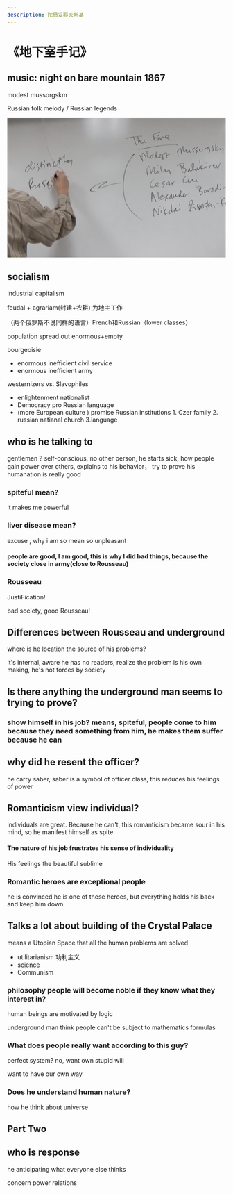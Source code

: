 ```yaml
---
description: 陀思妥耶夫斯基
---
```


# 《地下室手记》

## music: night on bare mountain 1867

modest mussorgskm 

Russian folk melody / Russian legends

![what make us special unique different](.gitbook/assets/jie-ping-20210102-xia-wu-8.02.54.png)

## socialism

industrial capitalism

feudal + agrariam\(封建+农耕\) 为地主工作

（两个俄罗斯不说同样的语言）French和Russian（lower classes）



population spread out enormous+empty

bourgeoisie 

*  enormous inefficient civil service
* enormous inefficient army

westernizers  vs.  Slavophiles

* enlightenment                     nationalist
* Democracy                pro Russian language
* \(more  European culture \)       promise Russian institutions    1. Czer family  2. russian natianal church 3.language

## who is he talking to

gentlemen ?  self-conscious, no other person, he starts sick, how people gain power over others, explains to his behavior， try to prove his humanation is really good

### spiteful mean?

it makes me powerful

### liver disease mean?

excuse , why i am so mean so unpleasant 

#### people are good, I am good, this is why I did bad things, because the society close in army\(close to Rousseau\)

### Rousseau

JustiFication!

bad society, good Rousseau!

## Differences between Rousseau and underground

where is he location the source of his problems?

it's internal, aware he has no readers, realize the problem is his own making, he's not forces by society

## Is there anything the underground man seems to trying to prove?

### show himself in his job? means, spiteful, people come to him because they need something from him, he makes them suffer because he can 

## why did he resent the officer?

he carry saber, saber is a symbol of officer class, this reduces his feelings of power

## Romanticism view individual?

individuals are great. Because he can't, this romanticism became sour in his mind, so he manifest himself as spite 

#### The nature of his job frustrates his sense of individuality

His feelings the beautiful sublime

### Romantic heroes are exceptional people 

he is convinced he is one of these heroes, but everything holds his back and keep him down

## Talks a lot about building of the Crystal Palace

means a Utopian Space that all the human problems are solved

* utilitarianism 功利主义
* science
* Communism

### philosophy people will become noble if they know what they interest in?

human beings are motivated by logic

underground man think people can't be subject to mathematics formulas

### What does people really want according to this guy?

perfect system? no, want own stupid will 

want to have our own way

### Does he understand human nature?

how he think about universe

## Part Two



 





## who is response 

he anticipating what everyone else thinks

concern power relations















